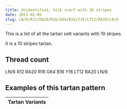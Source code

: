 ```yaml
---
title: Unidentified, Silk scarf with 10 stripes
date: 2023-02-05
slug: LN/6/R12/RA20/R16/G64/B16/Y16/LT12/RA20/LN/6
---
```

This is a list of all the tartan sett variants with 10 stripes.

It is a 10 stripes tartan.


## Thread count
LN/6 R12 RA20 R16 G64 B16 Y16 LT12 RA20 LN/6

## Examples of this tartan pattern

| Tartan Variants |
|---------------|
